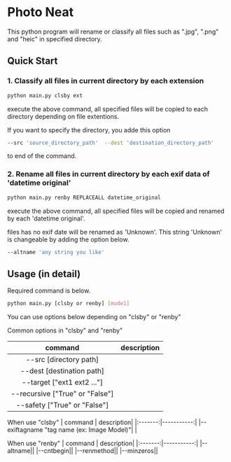# Photo Neat

This python program will rename or classify all files such as ".jpg", ".png" and "heic" in specified directory.

## Quick Start

### 1. Classify all files in current directory by each extension

```bash
python main.py clsby ext 
```

execute the above command, all specified files will be copied to each directory depending on file extentions.

If you want to specify the directory, you adde this option
```bash
--src 'source_directory_path'  --dest 'destination_directory_path'
```
to end of the command.

### 2. Rename all files in current directory by each exif data of 'datetime original'

```bash
python main.py renby REPLACEALL datetime_original
```

execute the above command, all specified files will be copied and renamed by each 'datetime original'.

files has no exif date will be renamed as 'Unknown'.
This string 'Unknown' is changeable by adding the option below.

```bash
--altname 'any string you like'
```

## Usage (in detail)

Required command is below.
```bash
python main.py [clsby or renby] [mode1]
```

You can use options below depending on "clsby" or "renby"

Common options in "clsby" and "renby"

| command | description|
|:-------:|-----------:|
|--src [directory path]|            |
|--dest [destination path]|         |
|--target ["ext1 ext2 ..."]|        |
|--recursive ["True" or "False"]|   |
|--safety ["True" or "False"]|      |

When use "clsby"
| command | description|
|:-------:|-----------:|
|--exiftagname "tag name (ex: Image Model)"|     |

When use "renby"
| command | description|
|:-------:|-----------:|
|--altname||
|--cntbegin||
|--renmethod||
|--minzeros||
